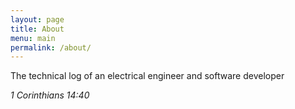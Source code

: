 ```yaml
---
layout: page
title: About
menu: main
permalink: /about/
---
```


The technical log of an electrical engineer and software developer

*1 Corinthians 14:40*
